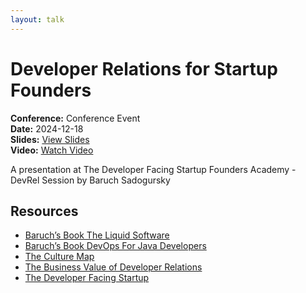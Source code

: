 ```yaml
---
layout: talk
---
```


# Developer Relations for Startup Founders

**Conference:** Conference Event  
**Date:** 2024-12-18  
**Slides:** [View Slides](https://drive.google.com/file/d/1ABS4bEwBloB6QlZ5NMP4fC-JSz03NMZS/view)  
**Video:** [Watch Video](https://youtu.be/95ILNUaUAO4)  

A presentation at The Developer Facing Startup Founders Academy - DevRel Session  by 
                    Baruch Sadogursky

## Resources

- [Baruch’s Book The Liquid Software](https://amzn.to/3P19Wbu)
- [Baruch’s Book DevOps For Java Developers](https://amzn.to/4fokFr5)
- [The Culture Map](https://amzn.to/41LxVDj)
- [The Business Value of Developer Relations](https://amzn.to/3DnpLH3)
- [The Developer Facing Startup](https://amzn.to/3OZATMR)

<!-- Source: https://speaking.jbaru.ch/tPC2jl/developer-relations-for-startup-founders -->
